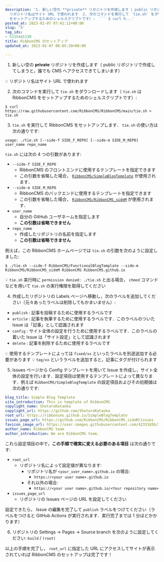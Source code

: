 ```yaml
---
description: '1. 新しい空の **private** リポジトリを作成します（ public リポジトリで作成してしまうと，誰でも CMS へアクセスできてしまいます）  💡
  リポジトリ名はサイト URL で使われます  2. 次のコマンドを実行して `tie.sh` をダウンロードします（ `tie.sh` は RibbonCMS
  をセットアップするためのシェルスクリプトです）:  ``` $ curl h...'
posted_at: 2023-02-07 07:42:12+00:00
slug: '5'
tag_ids:
- 5125441130
title: RibbonCMS のセットアップ
updated_at: 2023-02-07 08:05:20+00:00

---
```

1. 新しい空の **private** リポジトリを作成します（ public リポジトリで作成してしまうと，誰でも CMS へアクセスできてしまいます）

💡 リポジトリ名はサイト URL で使われます

2. 次のコマンドを実行して `tie.sh` をダウンロードします（ `tie.sh` は RibbonCMS をセットアップするためのシェルスクリプトです）:

```
$ curl https://raw.githubusercontent.com/RibbonCMS/RibbonCMS/main/tie.sh > tie.sh
```

3. `tie.sh` を実行して RibbonCMS をセットアップします． `tie.sh` の使い方は次の通りです:

```
usage: ./tie.sh [--side-f SIDE_F_REPO] [--side-m SIDE_M_REPO] user_name repo_name
```

`tie.sh` には次の 4 つの引数があります:

- `--side-f SIDE_F_REPO`
    - RibbonCMS のフロントエンドに使用するテンプレートを指定できます
    - この引数を省略した場合， [`RibbonCMS/SimpleBlogTemplate`](https://github.com/RibbonCMS/SimpleBlogTemplate) が使用されます．
- `--side-m SIDE_M_REPO`
    - RibbonCMS のバックエンドに使用するテンプレートを指定できます
    - この引数を省略した場合， [`RibbonCMS/RibbonCMS_sideM`](https://github.com/RibbonCMS/RibbonCMS_sideM) が使用されます．
- `user_name`
    - 自分の GitHub ユーザネームを指定します
    - **この引数は省略できません**
- `repo_name`
    - 作成したリポジトリの名前を指定します
    - **この引数は省略できません**

例えば，この RibbonCMS ホームページでは `tie.sh` の引数を次のように設定しました:

```
$ ./tie.sh --side-f RibbonCMS/FunctionalBlogTemplate --side-m RibbonCMS/RibbonCMS_sideM RibbonCMS RibbonCMS.github.io
```

💡 `tie.sh` 実行時に `permission denied: ./tie.sh` と出る場合， `chmod` コマンドなどを用いて `tie.sh` の実行権限を取得してください

4. 作成したリポジトリの Labels ページへ移動し，次のラベルを追加してください（元々あったラベルは削除してもかまいません）:

- `publish` : 記事を投稿するために使用するラベルです
- `article` : 記事を執筆するために使用するラベルです．このラベルのついた Issue は「記事」として認識されます
- `config` : サイト全体の設定を行うために使用するラベルです．このラベルの着いた Issue は「サイト設定」として認識されます
- `delete` : 記事を削除するために使用するラベルです

💡 使用するテンプレートによっては `fixed/xx` といったラベルを別途追加する必要があります
💡 `tag/xx` というラベルを追加すると，記事にタグが付けられます

5. Issues ページから Config テンプレートを用いて Issue を作成し，サイト全体の設定を行います．設定項目は使用するテンプレートによって異なります．例えば `RibbonCMS/SimpleBlogTemplate` の設定項目およびその初期値は次の通りです:

```yml
blog_title: Simple Blog Template
site_introduction: This is template of RibbonCMS
copylight_name: ShotaroKataoka
copylight_url: https://github.com/ShotaroKataoka
root_url: https://ribboncms.github.io/SimpleBlogTemplate
issues_page_url: https://github.com/RibbonCMS/RibbonCMS_sideM/issues
favicon_image_url: https://user-images.githubusercontent.com/42331656/175183205-06dc6033-af20-44b9-ae3d-c3e68770a1f3.png
author_name: RibbonCMS team
author_introduction: We are RibbonCMS team.
```

これら設定項目の中で，**この手順で確実に変える必要のある項目** は次の通りです:

- `root_url`
    - リポジトリ名によって設定値が異なります:
        - リポジトリ名が `<your_user_name>.github.io` の場合:
            - `https://<your user name>.github.io`
        - それ以外の場合:
            - `https://<your user name>.github.io/<Your repository name>`
- `issues_page_url`
    - リポジトリの Issues ページの URL を設定してください

設定できたら， Issue の編集を完了して `publish` ラベルをつけてください（ラベルをつけると GitHub Actions が実行されます．実行完了までは 1 分ほどかかります）

6. リポジトリの Settings -> Pages -> Source branch を次のように設定してください: `build` / `(root)`

以上の手順を完了し， `root_url` に指定した URL にアクセスしてサイトが表示されていれば RibbonCMS のセットアップは完了です！


